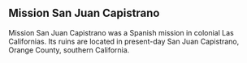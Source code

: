 ## Mission San Juan Capistrano

Mission San Juan Capistrano was a Spanish mission in colonial Las Californias. Its ruins are located in present-day San Juan Capistrano, Orange County, southern California.